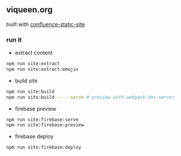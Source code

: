 ## viqueen.org

built with [confluence-static-site](https://github.com/viqueen/confluence-static-site)

### run it

- extract content

```bash
npm run site:extract
npm run site:extract:emojis
```

- build site

```bash
npm run site:build
npm run site:build -- --serve # preview with webpack-dev-server
```

- firebase preview

```bash
npm run site:firebase:serve
npm run site:firebase:preview
```

- firebase deploy

```bash
npm run site:firebase:deploy
```
